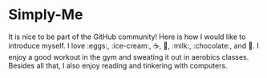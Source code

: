 Simply-Me
=========

It is nice to be part of the GitHub community!
Here is how I would like to introduce myself. 
I love :eggs:, :ice-cream:, :coffee:, :tea:, :milk:, :chocolate:, and :cheese:.
I enjoy a good workout in the gym and sweating it out in aerobics classes.
Besides all that, I also enjoy reading and tinkering with computers.
